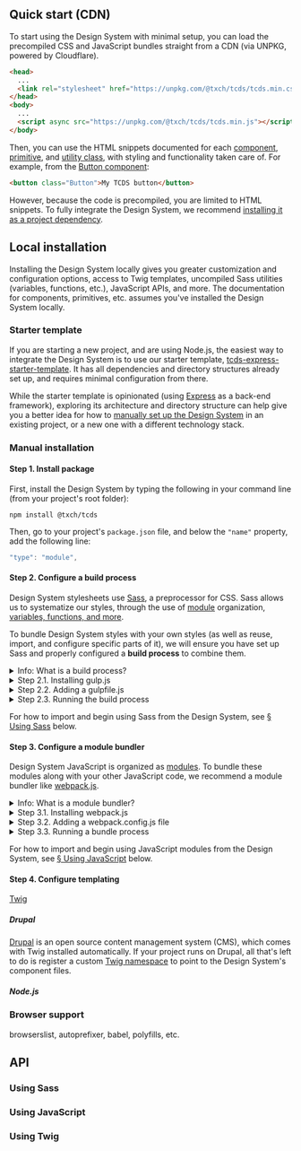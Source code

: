 <!-- WIP notes:
* Replace Gulp with Webpack for CSS, images, and icons
* Then, set up hot-reloading or at least a watch mechanism (maybe just a simple `onchange`?)
* Before the first reference of a "root folder of the project", specify (maybe with the Message component) that this doesn't necessarily have to be the root folder of the entire site (though it can), but rather the root folder containing all of the front-end code of the website (so for instance, in Drupal this would be the theme folder, `docroot/themes/custom/THEME_NAME`). This folder is where `package.json`, `webpack.config.js`, and `node_modules` will live.
* Next, rather than give detailed step by step instructions about what to download, what files to add, where to change, etc., split the manual installation section into two parts:
  * **I already have a Node.js project set up**
    * Give a single terminal command for installing everything in one fell swoop (the design system, webpack, all the loaders, etc.)
    * Provide a download for the webpack config file.
  * **I do not have a Node.js project set up**
    * Instruct to `npm init` from the folder you want to install your Node dependencies (this folder must contain all styles, scripts, and HTML).
    * Provide a `package.json` file.
    * Instruct to `npm install`
    * Provide a download for the webpack config file.
* Next, give a recommended folder structure. Where `.` is the folder that contains the `webpack.config.js` file:
  * Uncompiled assets: `./assets/styles`, `./assets/scripts`
  * Compiled files: `./public/styles`, `./public/scripts`
  * If the chosen folder structure is different, instruct where to go to change it (should be very simple constants defined at the top of the webpack config).
* Then, the Twig instructions may as well be an entirely different section. Again, split this up into two:
  * **I am using Drupal**
    * Provide the snippet to add to the theme config file for adding the `@tcds` Twig namespace
  * **I am using Express.js**
    * Provide the snippet for adding a file path to the environment loader. -->

## Quick start (CDN)

To start using the Design System with minimal setup, you can load the precompiled CSS and JavaScript bundles straight from a CDN (via UNPKG, powered by Cloudflare).

```html
<head>
  ...
  <link rel="stylesheet" href="https://unpkg.com/@txch/tcds/tcds.min.css">
</head>
<body>
  ...
  <script async src="https://unpkg.com/@txch/tcds/tcds.min.js"></script>
</body>
```

Then, you can use the HTML snippets documented for each [component](/components), [primitive](/primitives), and [utility class](/design), with styling and functionality taken care of. For example, from the [Button component](/components/button):

```html
<button class="Button">My TCDS button</button>
```

However, because the code is precompiled, you are limited to HTML snippets. To fully integrate the Design System, we recommend [installing it as a project dependency](#local-installation).

## Local installation
Installing the Design System locally gives you greater customization and configuration options, access to Twig templates, uncompiled Sass utilities (variables, functions, etc.), JavaScript APIs, and more. The documentation for components, primitives, etc. assumes you've installed the Design System locally.

### Starter template
If you are starting a new project, and are using Node.js, the easiest way to integrate the Design System is to use our starter template, [tcds-express-starter-template](https://github.com/jacecotton/tcds-express-starter-template). It has all dependencies and directory structures already set up, and requires minimal configuration from there.

While the starter template is opinionated (using [Express](https://expressjs.com/) as a back-end framework), exploring its architecture and directory structure can help give you a better idea for how to [manually set up the Design System](#manual-installation) in an existing project, or a new one with a different technology stack.

### Manual installation
#### Step 1. Install package
First, install the Design System by typing the following in your command line (from your project's root folder):

```terminal
npm install @txch/tcds
```

<!--twig
  {{ include("@tcds/components/message/message.html.twig", {
    content: "<b>Note:</b> In order to install Node packages, you must have <a href='https://npmjs.com/'>npm</a> installed on your computer, and your project initialized (with <code>npm init</code>, which will generate a <code>package.json</code> file). If you are new to npm, try <a href='https://nodesource.com/blog/an-absolute-beginners-guide-to-using-npm/'>An Absolute Beginner's Guide to Using npm</a> by NodeSource. If you are new to command lines, try <a href='https://tutorials.codebar.io/command-line/introduction/tutorial.html'>Introduction to the command line</a> by codebar.io",
    modifiers: ["small", "attention"],
  }) }}
twig-->

Then, go to your project's `package.json` file, and below the `"name"` property, add the following line:

```javascript
"type": "module",
```

#### Step 2. Configure a build process

Design System stylesheets use [Sass](https://sass-lang.com/), a preprocessor for CSS. Sass allows us to systematize our styles, through the use of [module](https://sass-lang.com/blog/the-module-system-is-launched) organization, [variables, functions, and more](https://sass-lang.com/guide "Sass: Sass Basics").

To bundle Design System styles with your own styles (as well as reuse, import, and configure specific parts of it), we will ensure you have set up Sass and properly configured a <strong>build process</strong> to combine them.

<details>
  <summary>Info: What is a build process?</summary>
  <div>
    A build process takes source code files, runs certain tasks on them (like optimizations), and produces production files. Source code files can use third-party tools that make development easier but that browsers don't understand. Production files are intended to only be seen and processed by a browser, and are optimized for performance.
  </div>
</details>

<details>
  <summary>Step 2.1. Installing gulp.js</summary>
  <div>

[gulp.js](https://gulpjs.com/) is the recommended build tool. To set it up, from your project's root directory, install `gulp` and `gulp-dart-sass`.

```terminal
npm install --save-dev gulp gulp-dart-sass
```
  </div>
</details>

<details>
  <summary>Step 2.2. Adding a gulpfile.js</summary>
  <div>

Then, copy the below code to a <b>gulpfile.js</b> file that you place in the root folder of your project.
1. Replace `PATH_TO_UNCOMPILED_ASSETS` with the path to your project's uncompiled code (for example, <code>./assets</code>).
1. Replace `PATH_TO_COMPILED_ASSETS` with the path to your project's static production files (for example, <code>./public</code>).

<details>
  <summary>gulpfile.js</summary>
  <div>

```js
// Import gulp and utilities.
import gulp from "gulp";
const { task, watch, src, dest, series } = gulp;

// Import Sass.
import sass from "gulp-dart-sass";

// Configure project paths.
const inputPath = "PATH_TO_UNCOMPILED_ASSETS";
const outputPath = "PATH_TO_COMPILED_ASSETS";

// This function specifies what to do with a project's styles.
const stylesTask = () => {
  // Take files from the input path.
  return src(`${inputPath}/styles/**/*.scss`)
    // Process them with Sass.
    .pipe(sass({
      // Do not change.
      includePaths: ["./node_modules/@txch/tcds/src/styles"],
    }))
    // Output files to the output path.
    .pipe(dest(`${outputPath}/styles/`));
};

// Register the styles task.
task("styles", stylesTask);
// Register a task to watch the input path for changes, and re-run the task
// when one is detected.
task("watch", function watcher() {
  watch(`${inputPath}/styles/`, stylesTask);
});

// Define the default task to run when the `gulp` command is executed.
task("default", series(["styles", "watch"]));
```
  </div>
</details>
</div>
</details>

<details>
  <summary>Step 2.3. Running the build process</summary>
  <div>

Now, any time you want to compile your CSS, run `gulp` from the command line. It will continuously watch for saved changes to any `.scss` file, and re-run the styles task from the gulpfile.
  </div>
</details>

For how to import and begin using Sass from the Design System, see [&sect; Using Sass](#using-sass) below.

#### Step 3. Configure a module bundler
Design System JavaScript is organized as [modules](https://developer.mozilla.org/en-US/docs/Web/JavaScript/Guide/Modules). To bundle these modules along with your other JavaScript code, we recommend a module bundler like [webpack.js](https://webpack.js.org/).

<details>
  <summary>Info: What is a module bundler?</summary>
  <div>
    In its simplest use case, a module bundler combines separate code files into one file, making sure that any dependencies between the different files are sufficiently connected, and that the final bundle file is optimized for performance. We only use a module bundler for JavaScript, because CSS module bundling is handled by Sass's own module system.
  </div>
</details>

<details>
  <summary>Step 3.1. Installing webpack.js</summary>
  <div>

To set it up, from your project's root directory, install `webpack` and `webpack-cli`.

```terminal
npm install --save-dev webpack webpack-cli
```
  </div>
</details>

<details>
  <summary>Step 3.2. Adding a webpack.config.js file</summary>
  <div>

Then, copy the below code to a <b>webpack.config.js</b> file that you place in the root folder of your project.

1. Replace `MAIN_SCRIPT_FILE` with the "entry" script (a file from which you import all your other scripts, for example, `./assets/scripts/index.js`).
1. Replace `PATH_TO_COMPILED_SCRIPTS` with the folder you want bundled scripts to go (for example, `./public/scripts`).

<details>
  <summary>webpack.config.js</summary>
  <div>

```js
import { join, resolve } from "path";

export default {
  entry: "MAIN_SCRIPT_FILE",
  output: {
    path: join(resolve(), "PATH_TO_COMPILED_SCRIPTS"),
    filename: "main.js",
  },
};
```

  <b>Tip:</b> You can name the final bundle whatever you want. In the above example, we chose <code>main.js</code>.
  </div>
</details>
</div>
</details>

<details>
  <summary>Step 3.3. Running a bundle process</summary>
  <div>

To actually bundle JavaScript modules, go to the `package.json` file, and inside the `scripts` object, add the below line:

```javascript
"build": "webpack"
```

Now, you can run `npm run build` to bundle all JavaScript assets together.
  </div>
</details>

For how to import and begin using JavaScript modules from the Design System, see [&sect; Using JavaScript](#using-javascript) below.

#### Step 4. Configure templating
[Twig](https://twig.symfony.com/)

##### Drupal
[Drupal](https://www.drupal.org/) is an open source content management system (CMS), which comes with Twig installed automatically. If your project runs on Drupal, all that's left to do is register a custom [Twig namespace](https://www.drupal.org/docs/contributed-modules/components/understanding-twig-namespaces) to point to the Design System's component files.

##### Node.js

### Browser support

browserslist, autoprefixer, babel, polyfills, etc.

## API
### Using Sass

### Using JavaScript

### Using Twig